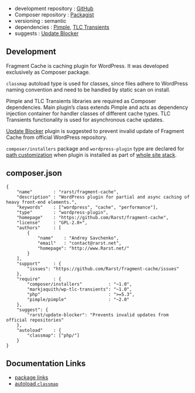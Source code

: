 <!---
title = Fragment Cache
subtitle = case study
-->

 - development repository : [GitHub](https://github.com/Rarst/fragment-cache)
 - Composer repository : [Packagist](https://packagist.org/packages/rarst/fragment-cache)
 - versioning : semantic
 - dependencies : [Pimple](http://pimple.sensiolabs.org/), [TLC Transients](/case-study/tlc-transients)
 - suggests : [Update Blocker](https://github.com/Rarst/update-blocker)

## Development

Fragment Cache is caching plugin for WordPress. It was developed exclusively as Composer package.

`classmap` autoload type is used for classes, since files adhere to WordPress naming convention and need to be handled by static scan on install.

Pimple and TLC Transients libraries are required as Composer dependencies. Main plugin’s class extends Pimple and acts as dependency injection container for handler classes of different cache types. TLC Transients functionality is used for asynchronous cache updates.

[Update Blocker](https://github.com/Rarst/update-blocker) plugin is suggested to prevent invalid update of Fragment Cache from official WordPress repository.

`composer/installers` package and `wordpress-plugin` type are declared for [path customization](/recipe/paths-control) when plugin is installed as part of [whole site stack](/recipe/site-stack).

## composer.json

    {
        "name"        : "rarst/fragment-cache",
        "description" : "WordPress plugin for partial and async caching of heavy front-end elements.",
        "keywords"    : ["wordpress", "cache", "performance"],
        "type"        : "wordpress-plugin",
        "homepage"    : "https://github.com/Rarst/fragment-cache",
        "license"     : "GPL-2.0+",
        "authors"     : [
            {
                "name"    : "Andrey Savchenko",
                "email"   : "contact@rarst.net",
                "homepage": "http://www.Rarst.net/"
            }
        ],
        "support"     : {
            "issues": "https://github.com/Rarst/fragment-cache/issues"
        },
        "require"     : {
            "composer/installers"          : "~1.0",
            "markjaquith/wp-tlc-transients": "~1.0",
            "php"                          : ">=5.3",
            "pimple/pimple"                : "~2.0"
        },
        "suggest": {
            "rarst/update-blocker": "Prevents invalid updates from official repositories"
        },
        "autoload"    : {
            "classmap": ["php/"]
        }
    }

## Documentation Links

 - [package links](http://getcomposer.org/doc/04-schema.md#package-links)
 - [autoload `classmap`](http://getcomposer.org/doc/04-schema.md#classmap)